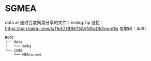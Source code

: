 # SGMEA
data at
通过百度网盘分享的文件：mmkg.zip
链接：https://pan.baidu.com/s/11pEZHDM7SAVN0wDk3vwm1w 
提取码：4o9t


```plaintext
ROOT
├── data
│   └── mmkg
└── code
    └── MEAformer
```
